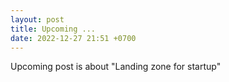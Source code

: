 ```yaml
---
layout: post
title: Upcoming ...
date: 2022-12-27 21:51 +0700
---
```

Upcoming post is about "Landing zone for startup"